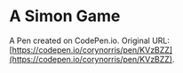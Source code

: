 # A Simon Game

A Pen created on CodePen.io. Original URL: [https://codepen.io/corynorris/pen/KVzBZZ](https://codepen.io/corynorris/pen/KVzBZZ).


